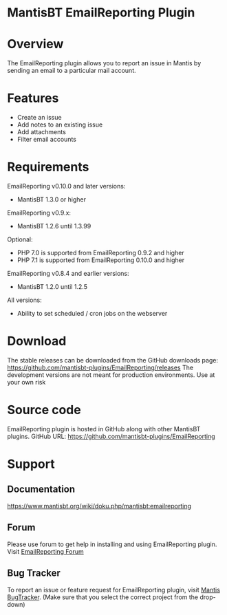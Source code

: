 # MantisBT EmailReporting Plugin
Overview
========
The EmailReporting plugin allows you to report an issue in Mantis by sending an email to a particular mail account.

Features
========
* Create an issue
* Add notes to an existing issue
* Add attachments
* Filter email accounts

Requirements
============
EmailReporting v0.10.0 and later versions:

* MantisBT 1.3.0 or higher

EmailReporting v0.9.x:

* MantisBT 1.2.6 until 1.3.99

Optional:

* PHP 7.0 is supported from EmailReporting 0.9.2 and higher
* PHP 7.1 is supported from EmailReporting 0.10.0 and higher

EmailReporting v0.8.4 and earlier versions:

* MantisBT 1.2.0 until 1.2.5

All versions:

* Ability to set scheduled / cron jobs on the webserver

Download
========

The stable releases can be downloaded from the GitHub downloads page: https://github.com/mantisbt-plugins/EmailReporting/releases
The development versions are not meant for production environments. Use at your own risk

Source code
===========
EmailReporting plugin is hosted in GitHub along with other MantisBT plugins. GitHub URL: https://github.com/mantisbt-plugins/EmailReporting

Support
========
Documentation
-------------
https://www.mantisbt.org/wiki/doku.php/mantisbt:emailreporting

Forum
-----
Please use forum to get help in installing and using EmailReporting plugin. Visit [EmailReporting Forum](https://www.mantisbt.org/forums/viewforum.php?f=13)

Bug Tracker
-----------
To report an issue or feature request for EmailReporting plugin, visit [Mantis BugTracker](http://www.mantisbt.org/bugs/set_project.php?project_id=10). (Make sure that you select the correct project from the drop-down)
